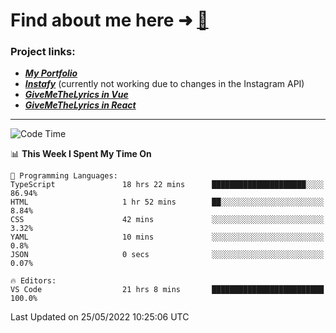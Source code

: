 # Find about me here ➜ [🧑](https://pauabella.dev)

### Project links:
- ***[My Portfolio](https://pauabella.dev)***
- ***[Instafy](https://instafy.me)*** (currently not working due to changes in the Instagram API)
- ***[GiveMeTheLyrics in Vue](https://lyrics.pauabella.dev)***
- ***[GiveMeTheLyrics in React](https://pauabella.dev/GiveMeTheLyrics)***

---
<!--START_SECTION:waka-->
![Code Time](http://img.shields.io/badge/Code%20Time-1%2C088%20hrs%2044%20mins-blue)

📊 **This Week I Spent My Time On** 

```text
💬 Programming Languages: 
TypeScript               18 hrs 22 mins      █████████████████████░░░░   86.94% 
HTML                     1 hr 52 mins        ██░░░░░░░░░░░░░░░░░░░░░░░   8.84% 
CSS                      42 mins             ░░░░░░░░░░░░░░░░░░░░░░░░░   3.32% 
YAML                     10 mins             ░░░░░░░░░░░░░░░░░░░░░░░░░   0.8% 
JSON                     0 secs              ░░░░░░░░░░░░░░░░░░░░░░░░░   0.07%

🔥 Editors: 
VS Code                  21 hrs 8 mins       █████████████████████████   100.0%

```


 Last Updated on 25/05/2022 10:25:06 UTC
<!--END_SECTION:waka-->
